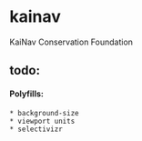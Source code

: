 kainav
======

KaiNav Conservation Foundation


## todo:
#### Polyfills:
	* background-size
	* viewport units
	* selectivizr